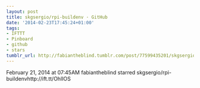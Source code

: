```yaml
---
layout: post
title: skgsergio/rpi-buildenv · GitHub
date: '2014-02-23T17:45:24+01:00'
tags:
- IFTTT
- Pinboard
- github
- stars
tumblr_url: http://fabiantheblind.tumblr.com/post/77599435201/skgsergio-rpi-buildenv-github
---
```

February 21, 2014 at 07:45AM
fabiantheblind starred skgsergio/rpi-buildenvhttp://ift.tt/OhlIOS
